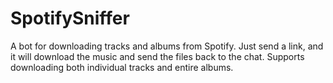 # SpotifySniffer
A bot for downloading tracks and albums from Spotify. Just send a link, and it will download the music and send the files back to the chat. Supports downloading both individual tracks and entire albums.
